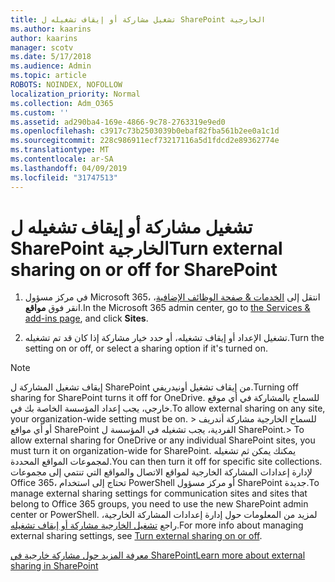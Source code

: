 ```yaml
---
title: تشغيل مشاركة أو إيقاف تشغيله ل SharePoint الخارجية
ms.author: kaarins
author: kaarins
manager: scotv
ms.date: 5/17/2018
ms.audience: Admin
ms.topic: article
ROBOTS: NOINDEX, NOFOLLOW
localization_priority: Normal
ms.collection: Adm_O365
ms.custom: ''
ms.assetid: ad290ba4-169e-4866-9c78-2763319e9ed0
ms.openlocfilehash: c3917c73b2503039b0ebaf82fba561b2ee0a1c1d
ms.sourcegitcommit: 228c986911ecf73217116a5d1fdcd2e89362774e
ms.translationtype: MT
ms.contentlocale: ar-SA
ms.lasthandoff: 04/09/2019
ms.locfileid: "31747513"
---
```

# <a name="turn-external-sharing-on-or-off-for-sharepoint"></a><span data-ttu-id="4e72e-102">تشغيل مشاركة أو إيقاف تشغيله ل SharePoint الخارجية</span><span class="sxs-lookup"><span data-stu-id="4e72e-102">Turn external sharing on or off for SharePoint</span></span>

1. <span data-ttu-id="4e72e-103">في مركز مسؤول Microsoft 365، انتقل إلى [الخدمات &amp; صفحة الوظائف الإضافية](https://portal.office.com/adminportal/home#/Settings/ServicesAndAddIns)، انقر فوق **مواقع**.</span><span class="sxs-lookup"><span data-stu-id="4e72e-103">In the Microsoft 365 admin center, go to [the Services &amp; add-ins page](https://portal.office.com/adminportal/home#/Settings/ServicesAndAddIns), and click **Sites**.</span></span>
    
2. <span data-ttu-id="4e72e-104">تشغيل الإعداد أو إيقاف تشغيله، أو حدد خيار مشاركة إذا كان قد تم تشغيله.</span><span class="sxs-lookup"><span data-stu-id="4e72e-104">Turn the setting on or off, or select a sharing option if it's turned on.</span></span>
    
> [!NOTE]
> <span data-ttu-id="4e72e-105">إيقاف تشغيل المشاركة ل SharePoint من إيقاف تشغيل أونيدريفي.</span><span class="sxs-lookup"><span data-stu-id="4e72e-105">Turning off sharing for SharePoint turns it off for OneDrive.</span></span> <span data-ttu-id="4e72e-106">للسماح بالمشاركة في أي موقع خارجي، يجب إعداد المؤسسة الخاصة بك في.</span><span class="sxs-lookup"><span data-stu-id="4e72e-106">To allow external sharing on any site, your organization-wide setting must be on.</span></span> <span data-ttu-id="4e72e-107">> للسماح الخارجية مشاركة أندريف أو أي مواقع SharePoint الفردية، يجب تشغيله في المؤسسة ل SharePoint.</span><span class="sxs-lookup"><span data-stu-id="4e72e-107">> To allow external sharing for OneDrive or any individual SharePoint sites, you must turn it on organization-wide for SharePoint.</span></span> <span data-ttu-id="4e72e-108">يمكنك يمكن ثم تشغيله لمجموعات المواقع المحددة.</span><span class="sxs-lookup"><span data-stu-id="4e72e-108">You can then turn it off for specific site collections.</span></span> <span data-ttu-id="4e72e-109">لإدارة إعدادات المشاركة الخارجية لمواقع الاتصال والمواقع التي تنتمي إلى مجموعات Office 365، تحتاج إلى استخدام PowerShell أو مركز مسؤول SharePoint جديدة.</span><span class="sxs-lookup"><span data-stu-id="4e72e-109">To manage external sharing settings for communication sites and sites that belong to Office 365 groups, you need to use the new SharePoint admin center or PowerShell.</span></span> <span data-ttu-id="4e72e-110">لمزيد من المعلومات حول إدارة إعدادات المشاركة الخارجية، راجع [تشغيل الخارجية مشاركة أو إيقاف تشغيله](https://go.microsoft.com/fwlink/?linkid=866426).</span><span class="sxs-lookup"><span data-stu-id="4e72e-110">For more info about managing external sharing settings, see [Turn external sharing on or off](https://go.microsoft.com/fwlink/?linkid=866426).</span></span> 
  
[<span data-ttu-id="4e72e-111">معرفة المزيد حول مشاركة خارجية في SharePoint</span><span class="sxs-lookup"><span data-stu-id="4e72e-111">Learn more about external sharing in SharePoint</span></span>](https://go.microsoft.com/fwlink/?linkid=734908)
  

